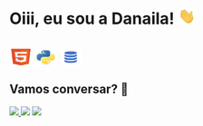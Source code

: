 <h1> Oiii, eu sou a Danaila! <img  src="https://raw.githubusercontent.com/ABSphreak/ABSphreak/master/gifs/Hi.gif" width="30px"></h1>



<div style="display: inline_block"><br>
  <img align="center" alt="Rafa-HTML" height="30" width="40" src="https://raw.githubusercontent.com/devicons/devicon/master/icons/html5/html5-original.svg">
  <img align="center" alt="Rafa-Python" height="30" width="40" src="https://raw.githubusercontent.com/devicons/devicon/master/icons/python/python-original.svg">
  <img align="center" alt="SQL" height="30" width="40" src="https://raw.githubusercontent.com/github/explore/master/topics/sql/sql.png">
</div>
  
  ##
 ## Vamos conversar? :handshake:
<div> 
  <a href = "mailto:danailaemilie@gmail.com"><img src="https://img.shields.io/badge/-Gmail-%23333?style=for-the-badge&logo=gmail&logoColor=white" target="_blank"</a>
  <a href="www.linkedin.com/in/danaila-emilie-da-silva-7298a735b/" target="_blank"><img src="https://img.shields.io/badge/-LinkedIn-%230077B5?style=for-the-badge&logo=linkedin&logoColor=white" target="_blank"></a> 
  <a href="https://instagram.com/danemilie_" target="_blank"><img src="https://img.shields.io/badge/-Instagram-%23E4405F?style=for-the-badge&logo=instagram&logoColor=white" target="_blank"></a>
  
</div>
